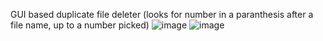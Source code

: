  GUI based duplicate file deleter (looks for number in a paranthesis after a file name, up to a number picked)
![image](https://github.com/user-attachments/assets/43d678e3-8603-4fb6-bc23-b60bf8c8e4a0)
![image](https://github.com/user-attachments/assets/54a5062a-5d18-4a4e-a077-e8333895026e)
